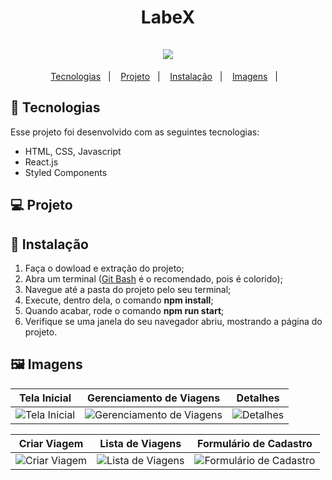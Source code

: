 <h1 align="center">
LabeX<br/><br/>
<img src="https://www.canva.com/design/DAFGIk1ylS0/view"/>
</h1>

<p align="center">
  <a href="#Tecnologias">Tecnologias</a>&nbsp;&nbsp;&nbsp;|&nbsp;&nbsp;&nbsp;
   <a href="#Projeto">Projeto</a>&nbsp;&nbsp;&nbsp;|&nbsp;&nbsp;&nbsp;
  <a href="#Instalação">Instalação</a>&nbsp;&nbsp;&nbsp;|&nbsp;&nbsp;&nbsp;
  <a href="#Imagens">Imagens</a>&nbsp;&nbsp;&nbsp;|&nbsp;&nbsp;&nbsp;  
</p>

<a id="Tecnologias"></a>
## 🚀 Tecnologias 

Esse projeto foi desenvolvido com as seguintes tecnologias:

- HTML, CSS, Javascript
- React.js
- Styled Components

<a id="Projeto"></a>
## 💻 Projeto
 
  
<a id="Instalação"></a>
## 🥷 Instalação

1. Faça o dowload e extração do projeto;
2. Abra um terminal ([Git Bash](https://git-scm.com/book/pt-pt/v2/Appendix-A%3A-Git-em-Outros-Ambientes-Git-in-Bash) é o recomendado, pois é colorido);
3. Navegue até a pasta do projeto pelo seu terminal;
4. Execute, dentro dela, o comando **npm install**;
5. Quando acabar, rode o comando **npm run start**;
6. Verifique se uma janela do seu navegador abriu, mostrando a página do projeto.

<a id="Imagens"></a>
## 🖼️ Imagens

| Tela Inicial  | Gerenciamento de Viagens | Detalhes | 
|---|---|---|
| ![Tela Inicial](https://im.ge/i/unGpmP) | ![Gerenciamento de Viagens](https://im.ge/i/unGnof) | ![Detalhes](https://im.ge/i/uneMa0) | 

| Criar Viagem | Lista de Viagens | Formulário de Cadastro | 
|---|---|---|
| ![Criar Viagem](https://im.ge/i/unGBbr) | ![Lista de Viagens](https://im.ge/i/screenshot-6.uneX1L) | ![Formulário de Cadastro](https://im.ge/i/uneOhJ) | 
